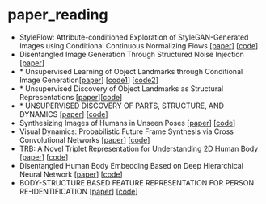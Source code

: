 # paper_reading
- StyleFlow: Attribute-conditioned Exploration of StyleGAN-Generated Images using Conditional Continuous Normalizing Flows [[paper](https://arxiv.org/pdf/2008.02401.pdf)] [[code](https://github.com/RameenAbdal/StyleFlow)]
- Disentangled Image Generation Through Structured Noise Injection [[paper](https://openaccess.thecvf.com/content_CVPR_2020/papers/Alharbi_Disentangled_Image_Generation_Through_Structured_Noise_Injection_CVPR_2020_paper.pdf)]
- \* Unsupervised Learning of Object Landmarks through Conditional Image Generation[[paper](https://arxiv.org/pdf/1806.07823.pdf)] [[code1](https://github.com/tomasjakab/imm)] [[code2](https://github.com/hqng/imm-pytorch)]
- \* Unsupervised Discovery of Object Landmarks as Structural Representations [[paper](https://arxiv.org/abs/1804.04412)][[code](https://github.com/YutingZhang/lmdis-rep)]
- \* UNSUPERVISED DISCOVERY OF PARTS, STRUCTURE, AND DYNAMICS [[paper](https://openreview.net/pdf?id=rJe10iC5K7)] [[code](https://github.com/zhenjia-xu/psd)]
- Synthesizing Images of Humans in Unseen Poses [[paper](https://openaccess.thecvf.com/content_cvpr_2018/papers/Balakrishnan_Synthesizing_Images_of_CVPR_2018_paper.pdf)] [[code](https://github.com/balakg/posewarp-cvpr2018)]
- Visual Dynamics: Probabilistic Future Frame Synthesis via Cross Convolutional Networks [[paper](https://arxiv.org/abs/1607.02586)] [[code](https://github.com/tfxue/visual-dynamics)]
- TRB: A Novel Triplet Representation for Understanding 2D Human Body [[paper](https://arxiv.org/abs/1910.11535)] [[code]()]
- Disentangled Human Body Embedding Based on Deep Hierarchical Neural Network [[paper](http://charliememory.github.io/pdf/ICASSP15_Body-structure_based_feature_representation_for_person_re-identification.pdf)] [[code]()]
- BODY-STRUCTURE BASED FEATURE REPRESENTATION FOR PERSON RE-IDENTIFICATION [[paper](http://charliememory.github.io/pdf/ICASSP15_Body-structure_based_feature_representation_for_person_re-identification.pdf)] [[code]()]
